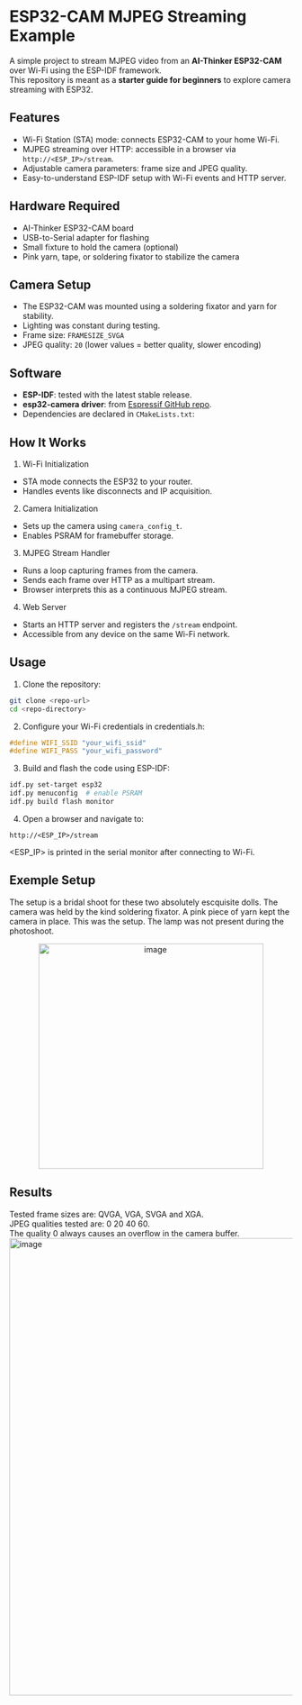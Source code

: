 # ESP32-CAM MJPEG Streaming Example

A simple project to stream MJPEG video from an **AI-Thinker ESP32-CAM** over Wi-Fi using the ESP-IDF framework.  
This repository is meant as a **starter guide for beginners** to explore camera streaming with ESP32.

## Features

- Wi-Fi Station (STA) mode: connects ESP32-CAM to your home Wi-Fi.  
- MJPEG streaming over HTTP: accessible in a browser via `http://<ESP_IP>/stream`.  
- Adjustable camera parameters: frame size and JPEG quality.  
- Easy-to-understand ESP-IDF setup with Wi-Fi events and HTTP server.

## Hardware Required

- AI-Thinker ESP32-CAM board  
- USB-to-Serial adapter for flashing  
- Small fixture to hold the camera (optional)  
- Pink yarn, tape, or soldering fixator to stabilize the camera

##  Camera Setup

- The ESP32-CAM was mounted using a soldering fixator and yarn for stability.  
- Lighting was constant during testing.  
- Frame size: `FRAMESIZE_SVGA`  
- JPEG quality: `20` (lower values = better quality, slower encoding)

## Software

- **ESP-IDF**: tested with the latest stable release.  
- **esp32-camera driver**: from [Espressif GitHub repo](https://github.com/espressif/esp32-camera).  
- Dependencies are declared in `CMakeLists.txt`:

## How It Works

1. Wi-Fi Initialization
- STA mode connects the ESP32 to your router.  
- Handles events like disconnects and IP acquisition.  

2. Camera Initialization
- Sets up the camera using `camera_config_t`.  
- Enables PSRAM for framebuffer storage.  

3. MJPEG Stream Handler
- Runs a loop capturing frames from the camera.  
- Sends each frame over HTTP as a multipart stream.  
- Browser interprets this as a continuous MJPEG stream.  

4. Web Server
- Starts an HTTP server and registers the `/stream` endpoint.  
- Accessible from any device on the same Wi-Fi network.

## Usage

1. Clone the repository:

```bash
git clone <repo-url>
cd <repo-directory>
```

2. Configure your Wi-Fi credentials in credentials.h:

```C
#define WIFI_SSID "your_wifi_ssid"
#define WIFI_PASS "your_wifi_password"
```

3. Build and flash the code using ESP-IDF:
```bash
idf.py set-target esp32
idf.py menuconfig  # enable PSRAM
idf.py build flash monitor
```

4. Open a browser and navigate to:
```
http://<ESP_IP>/stream
```
<ESP_IP> is printed in the serial monitor after connecting to Wi-Fi.
## Exemple Setup
<p>
The setup is a bridal shoot for these two absolutely escquisite dolls.
The camera was held by the kind soldering fixator. A pink piece of yarn kept the camera in place.
This was the setup. The lamp was not present during the photoshoot. <br>
</p>
<p  align="center">
<img width="400" height="auto" alt="image" src="https://github.com/user-attachments/assets/46f43829-74b0-4c87-9e51-4a79cf8b46fc" />
</p>

## Results
Tested frame sizes are: QVGA, VGA, SVGA and XGA.<br>
JPEG qualities tested are:  0 20 40 60. <br>
The quality 0 always causes an overflow in the camera buffer.
<img width="2000" height="812" alt="image" src="https://github.com/user-attachments/assets/ea1ffeeb-abbe-40df-869d-a1d6d3518c82" />

